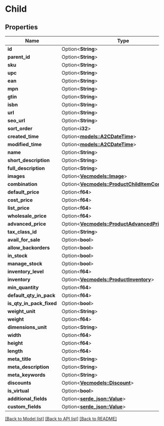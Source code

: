 # Child

## Properties

Name | Type | Description | Notes
------------ | ------------- | ------------- | -------------
**id** | Option<**String**> |  | [optional]
**parent_id** | Option<**String**> |  | [optional]
**sku** | Option<**String**> |  | [optional]
**upc** | Option<**String**> |  | [optional]
**ean** | Option<**String**> |  | [optional]
**mpn** | Option<**String**> |  | [optional]
**gtin** | Option<**String**> |  | [optional]
**isbn** | Option<**String**> |  | [optional]
**url** | Option<**String**> |  | [optional]
**seo_url** | Option<**String**> |  | [optional]
**sort_order** | Option<**i32**> |  | [optional]
**created_time** | Option<[**models::A2CDateTime**](A2CDateTime.md)> |  | [optional]
**modified_time** | Option<[**models::A2CDateTime**](A2CDateTime.md)> |  | [optional]
**name** | Option<**String**> |  | [optional]
**short_description** | Option<**String**> |  | [optional]
**full_description** | Option<**String**> |  | [optional]
**images** | Option<[**Vec<models::Image>**](Image.md)> |  | [optional]
**combination** | Option<[**Vec<models::ProductChildItemCombination>**](Product_ChildItem_Combination.md)> |  | [optional]
**default_price** | Option<**f64**> |  | [optional]
**cost_price** | Option<**f64**> |  | [optional]
**list_price** | Option<**f64**> |  | [optional]
**wholesale_price** | Option<**f64**> |  | [optional]
**advanced_price** | Option<[**Vec<models::ProductAdvancedPrice>**](Product_AdvancedPrice.md)> |  | [optional]
**tax_class_id** | Option<**String**> |  | [optional]
**avail_for_sale** | Option<**bool**> |  | [optional]
**allow_backorders** | Option<**bool**> |  | [optional]
**in_stock** | Option<**bool**> |  | [optional]
**manage_stock** | Option<**bool**> |  | [optional]
**inventory_level** | Option<**f64**> |  | [optional]
**inventory** | Option<[**Vec<models::ProductInventory>**](Product_Inventory.md)> |  | [optional]
**min_quantity** | Option<**f64**> |  | [optional]
**default_qty_in_pack** | Option<**f64**> |  | [optional]
**is_qty_in_pack_fixed** | Option<**bool**> |  | [optional]
**weight_unit** | Option<**String**> |  | [optional]
**weight** | Option<**f64**> |  | [optional]
**dimensions_unit** | Option<**String**> |  | [optional]
**width** | Option<**f64**> |  | [optional]
**height** | Option<**f64**> |  | [optional]
**length** | Option<**f64**> |  | [optional]
**meta_title** | Option<**String**> |  | [optional]
**meta_description** | Option<**String**> |  | [optional]
**meta_keywords** | Option<**String**> |  | [optional]
**discounts** | Option<[**Vec<models::Discount>**](Discount.md)> |  | [optional]
**is_virtual** | Option<**bool**> |  | [optional]
**additional_fields** | Option<[**serde_json::Value**](.md)> |  | [optional]
**custom_fields** | Option<[**serde_json::Value**](.md)> |  | [optional]

[[Back to Model list]](../README.md#documentation-for-models) [[Back to API list]](../README.md#documentation-for-api-endpoints) [[Back to README]](../README.md)


